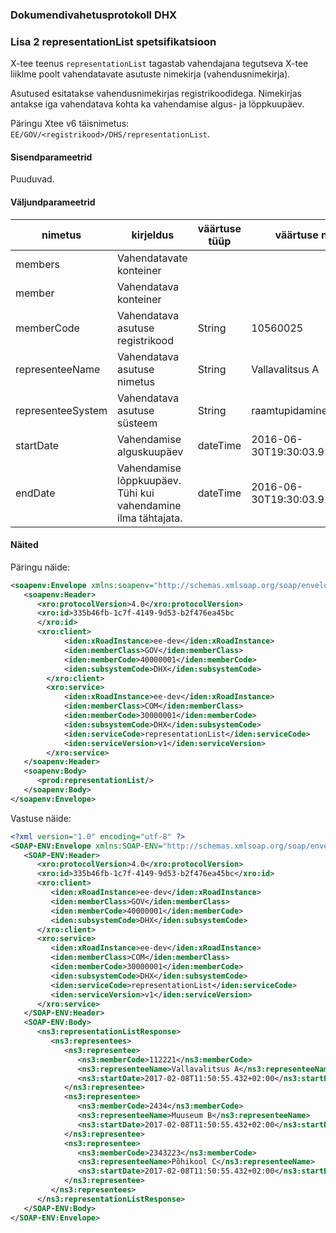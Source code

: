 ### Dokumendivahetusprotokoll DHX

### Lisa 2 representationList spetsifikatsioon

X-tee teenus `representationList` tagastab vahendajana tegutseva X-tee liiklme poolt vahendatavate asutuste nimekirja (vahendusnimekirja).

Asutused esitatakse vahendusnimekirjas registrikoodidega. Nimekirjas antakse iga vahendatava kohta ka vahendamise algus- ja lõppkuupäev. 

Päringu Xtee v6 täisnimetus: `EE/GOV/<registrikood>/DHS/representationList`.

#### Sisendparameetrid

Puuduvad.

#### Väljundparameetrid

| nimetus | kirjeldus | väärtuse tüüp | väärtuse näide | kohustuslik |
|---------|-----------|---------------|----------------|-------------|
| members | Vahendatavate konteiner |  |  | ei |
| member | Vahendatava konteiner |  |  | ei |
| memberCode | Vahendatava asutuse registrikood | String | 10560025 | jah |
| representeeName | Vahendatava asutuse nimetus | String | Vallavalitsus A | jah |
| representeeSystem | Vahendatava asutuse süsteem | String | raamtupidamine | jah |
| startDate | Vahendamise alguskuupäev | dateTime | 2016-06-30T19:30:03.916+03:00 | jah |
| endDate | Vahendamise lõppkuupäev. Tühi kui vahendamine ilma tähtajata. | dateTime | 2016-06-30T19:30:03.916+03:00 | ei |

#### Näited

Päringu näide:
```XML
<soapenv:Envelope xmlns:soapenv="http://schemas.xmlsoap.org/soap/envelope/" xmlns:xro="http://x-road.eu/xsd/xroad.xsd" xmlns:iden="http://x-road.eu/xsd/identifiers" xmlns:prod="http://dhx.x-road.eu/producer">
   <soapenv:Header>
      <xro:protocolVersion>4.0</xro:protocolVersion>
      <xro:id>335b46fb-1c7f-4149-9d53-b2f476ea45bc
      </xro:id>
      <xro:client>
            <iden:xRoadInstance>ee-dev</iden:xRoadInstance>
            <iden:memberClass>GOV</iden:memberClass>
            <iden:memberCode>40000001</iden:memberCode>
            <iden:subsystemCode>DHX</iden:subsystemCode>
        </xro:client>
        <xro:service>
            <iden:xRoadInstance>ee-dev</iden:xRoadInstance>
            <iden:memberClass>COM</iden:memberClass>
            <iden:memberCode>30000001</iden:memberCode>
            <iden:subsystemCode>DHX</iden:subsystemCode>
            <iden:serviceCode>representationList</iden:serviceCode>
            <iden:serviceVersion>v1</iden:serviceVersion>
        </xro:service>
   </soapenv:Header>
   <soapenv:Body>
      <prod:representationList/>
   </soapenv:Body>
</soapenv:Envelope>
```

Vastuse näide:
```XML
<?xml version="1.0" encoding="utf-8" ?>
<SOAP-ENV:Envelope xmlns:SOAP-ENV="http://schemas.xmlsoap.org/soap/envelope/" xmlns:ns3="http://dhx.x-road.eu/producer"  xmlns:iden="http://x-road.eu/xsd/identifiers" xmlns:xro="http://x-road.eu/xsd/xroad.xsd">
   <SOAP-ENV:Header>
      <xro:protocolVersion>4.0</xro:protocolVersion>
      <xro:id>335b46fb-1c7f-4149-9d53-b2f476ea45bc</xro:id>
      <xro:client>
         <iden:xRoadInstance>ee-dev</iden:xRoadInstance>
         <iden:memberClass>GOV</iden:memberClass>
         <iden:memberCode>40000001</iden:memberCode>
         <iden:subsystemCode>DHX</iden:subsystemCode>
      </xro:client>
      <xro:service>
         <iden:xRoadInstance>ee-dev</iden:xRoadInstance>
         <iden:memberClass>COM</iden:memberClass>
         <iden:memberCode>30000001</iden:memberCode>
         <iden:subsystemCode>DHX</iden:subsystemCode>
         <iden:serviceCode>representationList</iden:serviceCode>
         <iden:serviceVersion>v1</iden:serviceVersion>
      </xro:service>
   </SOAP-ENV:Header>
   <SOAP-ENV:Body>
      <ns3:representationListResponse>
         <ns3:representees>
            <ns3:representee>
               <ns3:memberCode>112221</ns3:memberCode>
               <ns3:representeeName>Vallavalitsus A</ns3:representeeName>
               <ns3:startDate>2017-02-08T11:50:55.432+02:00</ns3:startDate>
            </ns3:representee>
            <ns3:representee>
               <ns3:memberCode>2434</ns3:memberCode>
               <ns3:representeeName>Muuseum B</ns3:representeeName>
               <ns3:startDate>2017-02-08T11:50:55.432+02:00</ns3:startDate>
            </ns3:representee>
            <ns3:representee>
               <ns3:memberCode>2343223</ns3:memberCode>
               <ns3:representeeName>Põhikool C</ns3:representeeName>
               <ns3:startDate>2017-02-08T11:50:55.432+02:00</ns3:startDate>
            </ns3:representee>
         </ns3:representees>
      </ns3:representationListResponse>
   </SOAP-ENV:Body>
</SOAP-ENV:Envelope>
```

